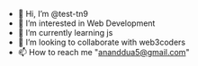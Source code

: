- 👋 Hi, I’m @test-tn9 
- 👀 I’m interested in Web Development
- 🌱 I’m currently learning js
- 💞️ I’m looking to collaborate with web3coders
- 📫 How to reach me "ananddua5@gmail.com"

<!---
test-tn9/test-tn9 is a ✨ special ✨ repository because its `README.md` (this file) appears on your GitHub profile.
You can click the Preview link to take a look at your changes.
--->
